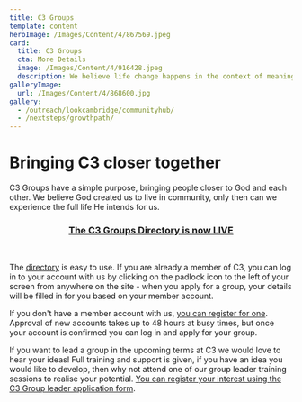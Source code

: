 ```yaml
---
title: C3 Groups
template: content
heroImage: /Images/Content/4/867569.jpeg
card:
  title: C3 Groups
  cta: More Details
  image: /Images/Content/4/916428.jpeg
  description: We believe life change happens in the context of meaningful relationships. C3 Groups exist to make life-changing relationships relevant and accessible to you
galleryImage:
  url: /Images/Content/4/868600.jpg
gallery:
  - /outreach/lookcambridge/communityhub/
  - /nextsteps/growthpath/
---
```


# Bringing C3 closer together

C3 Groups have a simple purpose, bringing people closer to God and each other. We believe God created us to live in community, only then can we experience the full life He intends for us.

<h3 style="text-align: center;">
    <a href="/Articles/507777/C3_Groups_Directory.aspx">The C3 Groups Directory is now LIVE</a></h3><br/>

The <a href="/Articles/507777/C3_Group_Directory.aspx">directory</a> is easy to use. If you are already a member of C3, you can log in to your account with us by clicking on the padlock icon to the left of your screen from anywhere on the site - when you apply for a group, your details will be filled in for you based on your member account.

If you don&#39;t have a member account with us, <a href="/User/NewUserRegistration.aspx">you can register for one</a>. Approval of new accounts takes up to 48 hours at busy times, but once your account is confirmed you can log in and apply for your group.

If you want to lead a group in the upcoming terms at C3 we would love to hear your ideas! Full training and support is given, if you have an idea you would like to develop, then why not attend one of our group leader training sessions to realise your potential. <a href="/Articles/508659/C3_Group_Leader.aspx">You can&nbsp;register your interest using the C3 Group leader application form</a>.
